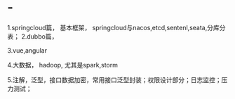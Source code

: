 # -
1.springcloud篇，
      基本框架，
      springcloud与nacos,etcd,sentenl,seata,分库分表；
2.dubbo篇，

3.vue,angular

4.大数据，
hadoop,
尤其是spark,storm

5.注解，泛型，接口数据加密，常用接口泛型封装；权限设计部分；日志监控；压力测试；
